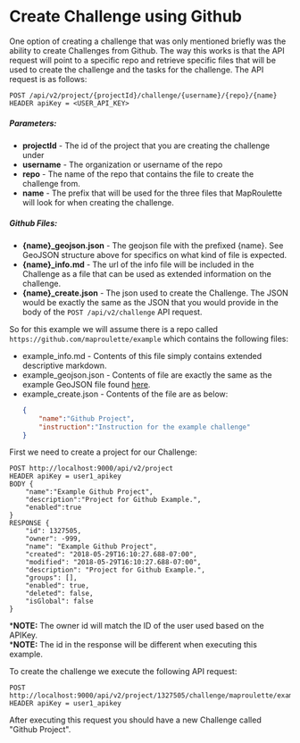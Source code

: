 # Create Challenge using Github

One option of creating a challenge that was only mentioned briefly was the ability to create Challenges from Github. The way this works is that the API request will point to a specific repo and retrieve specific files that will be used to create the challenge and the tasks for the challenge. The API request is as follows:

```
POST /api/v2/project/{projectId}/challenge/{username}/{repo}/{name}
HEADER apiKey = <USER_API_KEY>
```

##### Parameters:
- **projectId** - The id of the project that you are creating the challenge under
- **username** - The organization or username of the repo
- **repo** - The name of the repo that contains the file to create the challenge from.
- **name** - The prefix that will be used for the three files that MapRoulette will look for when creating the challenge.

##### Github Files:
- **{name}_geojson.json** - The geojson file with the prefixed {name}. See GeoJSON structure above for specifics on what kind of file is expected.
- **{name}_info.md** - The url of the info file will be included in the Challenge as a file that can be used as extended information on the challenge.
- **{name}_create.json** - The json used to create the Challenge. The JSON would be exactly the same as the JSON that you would provide in the body of the ```POST /api/v2/challenge``` API request.

So for this example we will assume there is a repo called ```https://github.com/maproulette/example``` which contains the following files:
- example_info.md - Contents of this file simply contains extended descriptive markdown.
- example_geojson.json - Contents of file are exactly the same as the example GeoJSON file found [here](example.geojson).
- example_create.json - Contents of the file are as below:
    ```json
    {
        "name":"Github Project",
        "instruction":"Instruction for the example challenge"
    }
    ```
First we need to create a project for our Challenge:
```
POST http://localhost:9000/api/v2/project
HEADER apiKey = user1_apikey
BODY {
    "name":"Example Github Project",
    "description":"Project for Github Example.",
    "enabled":true
}
RESPONSE {
    "id": 1327505,
    "owner": -999,
    "name": "Example Github Project",
    "created": "2018-05-29T16:10:27.688-07:00",
    "modified": "2018-05-29T16:10:27.688-07:00",
    "description": "Project for Github Example.",
    "groups": [],
    "enabled": true,
    "deleted": false,
    "isGlobal": false
}
```
***NOTE:** The owner id will match the ID of the user used based on the APIKey.<br/>
***NOTE:** The id in the response will be different when executing this example.

To create the challenge we execute the following API request:
```
POST http://localhost:9000/api/v2/project/1327505/challenge/maproulette/example/example
HEADER apiKey = user1_apikey
```

After executing this request you should have a new Challenge called "Github Project".
